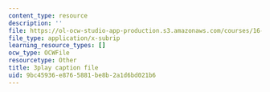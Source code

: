 ```yaml
---
content_type: resource
description: ''
file: https://ol-ocw-studio-app-production.s3.amazonaws.com/courses/16-687-private-pilot-ground-school-january-iap-2019/9bc45936e8765881be8b2a1d6bd021b6_Nts_8ZLIxwo.vtt
file_type: application/x-subrip
learning_resource_types: []
ocw_type: OCWFile
resourcetype: Other
title: 3play caption file
uid: 9bc45936-e876-5881-be8b-2a1d6bd021b6
---
```

